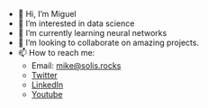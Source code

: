 - 👋 Hi, I’m Miguel
- 👀 I’m interested in data science
- 🌱 I’m currently learning neural networks
- 💞️ I’m looking to collaborate on amazing projects.
- 📫 How to reach me:
  * Email: mike@solis.rocks
  * [Twitter](https://twitter.com/elviajeligero)
  * [LinkedIn](https://www.linkedin.com/in/miguel-solis-52381a24/)
  * [Youtube](https://www.youtube.com/channel/UClpbrkPbh5xhvWHDvIIA8Yg)

<!---
homosapienssapiens/homosapienssapiens is a ✨ special ✨ repository because its `README.md` (this file) appears on your GitHub profile.
You can click the Preview link to take a look at your changes.
--->
